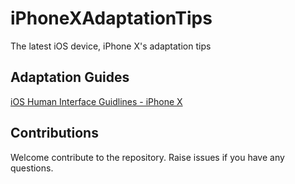 # iPhoneXAdaptationTips
The latest iOS device, iPhone X's adaptation tips

## Adaptation Guides

[iOS Human Interface Guidlines - iPhone X](https://developer.apple.com/ios/human-interface-guidelines/overview/iphone-x/)

## Contributions

Welcome contribute to the repository. Raise issues if you have any questions.
